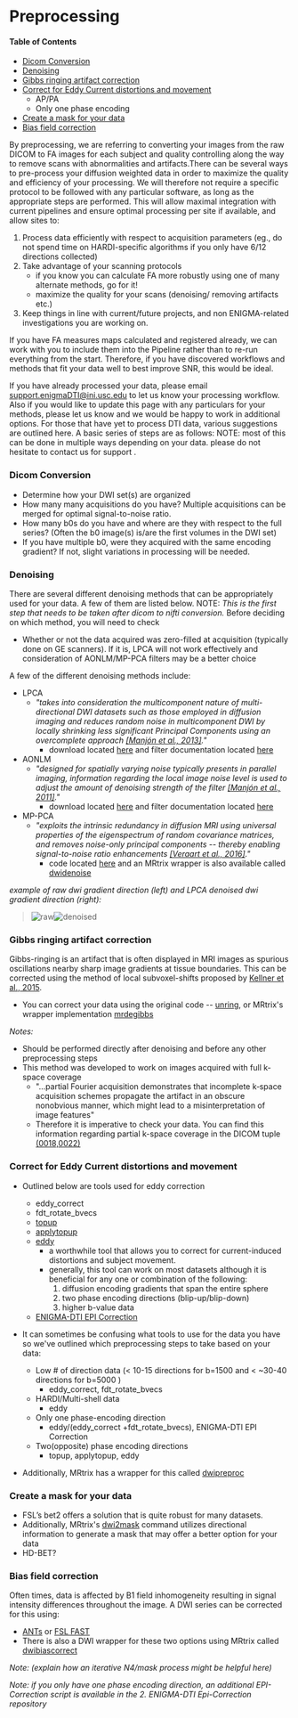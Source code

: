 # Preprocessing


#### Table of Contents
- [Dicom Conversion](#dicom-conversion)
- [Denoising](#denoising)
- [Gibbs ringing artifact correction](#gibbs-ringing-artifact-correction)
- [Correct for Eddy Current distortions and movement](#correct-for-eddy-current-distortions-and-movement)
    + AP/PA
    + Only one phase encoding
- [Create a mask for your data](#create-a-mask-for-your-data)
- [Bias field correction](#bias-field-correction)



By preprocessing, we are referring to converting your images from the raw DICOM to FA images for each subject and quality controlling along the way to remove scans with abnormalities and artifacts.There can be several ways to pre-process your diffusion weighted data in order to maximize the quality and efficiency of your processing.
We will therefore not require a specific protocol to be followed with any particular software, as long as the appropriate steps are performed. This will allow maximal integration with current pipelines and ensure optimal processing per site if available, and allow sites to:

1. Process data efficiently with respect to acquisition parameters (eg., do not spend time on HARDI-specific algorithms if you only have 6/12 directions collected)
2. Take advantage of your scanning protocols
    * if you know you can calculate FA more robustly using one of many alternate methods, go for it!
    * maximize the quality for your scans (denoising/ removing artifacts etc.)
3. Keep things in line with current/future projects, and non ENIGMA-related investigations you are working on.

If you have FA measures maps calculated and registered already, we can work with you to include them into the Pipeline rather than to re-run everything from the start. Therefore, if you have discovered workflows and methods that fit your data well to best improve SNR, this would be ideal.

If you have already processed your data, please email support.enigmaDTI@ini.usc.edu to let us know your processing workflow. Also if you would like to update this page with any particulars for your methods, please let us know and we would be happy to work in additional options.
For those that have yet to process DTI data, various suggestions are outlined here. A basic series of steps are as follows: NOTE: most of this can be done in multiple ways depending on your data. please do not hesitate to contact us for support .

### Dicom Conversion
* Determine how your DWI set(s) are organized
* How many many acquisitions do you have? Multiple acquisitions can be merged for optimal signal-to-noise ratio.
* How many b0s do you have and where are they with respect to the full series? (Often the b0 image(s) is/are the first volumes in the DWI set)
* If you have multiple b0, were they acquired with the same encoding gradient? If not, slight variations in processing will be needed.

### Denoising
There are several different denoising methods that can be appropriately used for your data. A few of them are listed below. NOTE: *This is the first step that needs to be taken after dicom to nifti conversion.*
Before deciding on which method, you will need to check 
 * Whether or not the data acquired was zero-filled at acquisition (typically done on GE scanners). If it is, LPCA will not work effectively and consideration of AONLM/MP-PCA filters may be a better choice

A few of the different denoising methods include:
 * LPCA
    * _"takes into consideration the multicomponent nature of multi-directional DWI datasets such as those employed in diffusion imaging and reduces random noise in multicomponent DWI by locally shrinking less significant Principal Components using an overcomplete approach [[Manjón et al., 2013]](https://journals.plos.org/plosone/article?id=10.1371/journal.pone.0073021)."_
        * download located [here](https://drive.google.com/file/d/0B9aYHyqVxr04aEpobURaZFhNTmM/edit) and filter documentation located [here](https://sites.google.com/site/pierrickcoupe/softwares/denoising-for-medical-imaging/dwi-denoising/dwi-denoising-software)   
 * AONLM
    * _"designed for spatially varying noise typically presents in parallel imaging, information regarding the local image noise level is used to adjust the amount of denoising strength of the filter [[Manjón et al., 2011]](https://www.hal.inserm.fr/inserm-00454564/en/)."_
        * download located [here](https://drive.google.com/file/d/0B9aYHyqVxr04aEpobURaZFhNTmM/edit) and filter documentation located [here](https://sites.google.com/site/pierrickcoupe/softwares/denoising-for-medical-imaging/dwi-denoising/dwi-denoising-software)    
* MP-PCA
    * _"exploits the intrinsic redundancy in diffusion MRI using universal properties of the eigenspectrum of random covariance matrices, and removes noise-only principal components -- thereby enabling signal-to-noise ratio enhancements [[Veraart et al., 2016]](https://www.ncbi.nlm.nih.gov/pubmed/27523449)."_
        * code located [here](https://github.com/sunenj/MP-PCA-Denoising) and an MRtrix wrapper is also available called [dwidenoise](https://mrtrix.readthedocs.io/en/latest/reference/commands/dwidenoise.html)

_example of raw dwi gradient direction (left) and LPCA denoised dwi gradient direction (right):_
    
>![raw](images/raw_dwi.png)![denoised](images/denoised_dwi.png)


### Gibbs ringing artifact correction
Gibbs-ringing is an artifact that is often displayed in MRI images as spurious oscillations nearby sharp image gradients at tissue boundaries. This can be corrected using the method of local subvoxel-shifts proposed by [Kellner et al., 2015](https://www.ncbi.nlm.nih.gov/pubmed/26745823).

* You can correct your data using the original code -- [unring](https://bitbucket.org/reisert/unring/src/master/), or MRtrix's wrapper implementation [mrdegibbs](https://mrtrix.readthedocs.io/en/latest/reference/commands/mrdegibbs.html)
  
_Notes:_
  * Should be performed directly after denoising and before any other preprocessing steps
  * This method was developed to work on images acquired with full k-space coverage
    * "...partial Fourier acquisition demonstrates that incomplete k‐space acquisition schemes propagate the artifact in an obscure nonobvious manner, which might lead to a misinterpretation of image features"
    * Therefore it is imperative to check your data. You can find this information regarding partial k-space coverage in the DICOM tuple [(0018,0022)](http://dicomlookup.com/lookup.asp?sw=Tnumber&q=(0018,0022)) 

### Correct for Eddy Current distortions and movement
* Outlined below are tools used for eddy correction
    * eddy_correct
    * fdt_rotate_bvecs
    * [topup](https://fsl.fmrib.ox.ac.uk/fsl/fslwiki/topup)
    * [applytopup](https://fsl.fmrib.ox.ac.uk/fsl/fslwiki/topup/ApplyTopupUsersGuide)
    * [eddy](https://fsl.fmrib.ox.ac.uk/fsl/fslwiki/eddy/UsersGuide)
        * a worthwhile tool that allows you to correct for current-induced distortions and subject movement.
        * generally, this tool can work on most datasets although it is beneficial for any one or combination of the following:
            1.    diffusion encoding gradients that span the entire sphere
            2.    two phase encoding directions (blip-up/blip-down)
            3.    higher b-value data   
    * [ENIGMA-DTI EPI Correction](https://git.ini.usc.edu/ehaddad/02_enigma-dti-epi-correction)   
* It can sometimes be confusing what tools to use for the data you have so we've outlined which preprocessing steps to take based on your data:
    *  Low # of direction data (< 10-15 directions for b=1500 and < ~30-40 directions for b=5000 )
        * eddy_correct, fdt_rotate_bvecs
    * HARDI/Multi-shell data
        * eddy 
    * Only one phase-encoding direction
        * eddy/(eddy_correct +fdt_rotate_bvecs), ENIGMA-DTI EPI Correction
    * Two(opposite) phase encoding directions
        * topup, applytopup, eddy
 

* Additionally, MRtrix has a wrapper for this called [dwipreproc](https://mrtrix.readthedocs.io/en/latest/reference/scripts/dwipreproc.html)


### Create a mask for your data
* FSL’s bet2 offers a solution that is quite robust for many datasets.
* Additionally, MRtrix's [dwi2mask](https://mrtrix.readthedocs.io/en/latest/reference/commands/dwi2mask.html) command utilizes directional information to generate a mask that may offer a better option for your data
* HD-BET?

### Bias field correction
Often times, data is affected by B1 field inhomogeneity resulting in signal intensity differences throughout the image. A DWI series can be corrected for this using:
* [ANTs](https://www.ncbi.nlm.nih.gov/pubmed/?term=%22N4%22+AND+%22Tustison+N4ITK%22) or [FSL FAST](https://fsl.fmrib.ox.ac.uk/fsl/fslwiki/FAST)
* There is also a DWI wrapper for these two options using MRtrix called [dwibiascorrect](https://mrtrix.readthedocs.io/en/latest/reference/scripts/dwibiascorrect.html)

_Note: (explain how an iterative N4/mask process might be helpful here)_

_Note: if you only have one phase encoding direction, an additional EPI-Correction script is available in the 2. ENIGMA-DTI Epi-Correction repository_